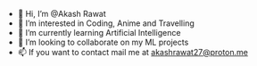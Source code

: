 - 👋 Hi, I’m @Akash Rawat
- 👀 I’m interested in Coding, Anime and Travelling
- 🌱 I’m currently learning Artificial Intelligence
- 💞️ I’m looking to collaborate on my ML projects
- 📫 If you want to contact mail me at akashrawat27@proton.me

<!---
akashrawat2927/akashrawat2927 is a ✨ special ✨ repository because its `README.md` (this file) appears on your GitHub profile.
You can click the Preview link to take a look at your changes.
--->
